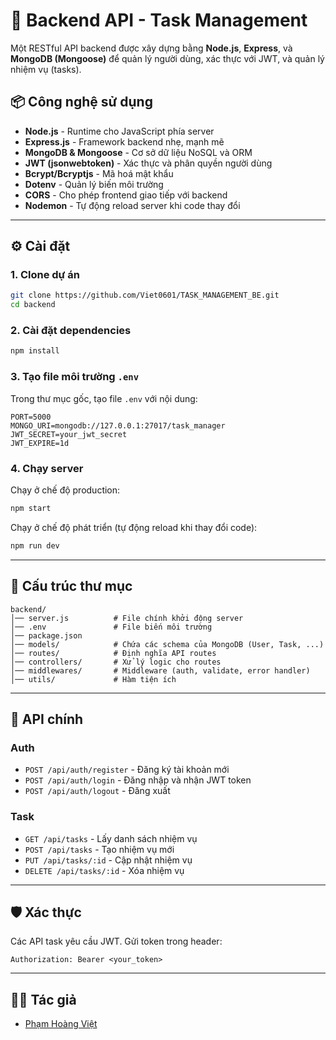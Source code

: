 # 🚀 Backend API - Task Management

Một RESTful API backend được xây dựng bằng **Node.js**, **Express**, và **MongoDB (Mongoose)** để quản lý người dùng, xác thực với JWT, và quản lý nhiệm vụ (tasks).

## 📦 Công nghệ sử dụng

* **Node.js** - Runtime cho JavaScript phía server
* **Express.js** - Framework backend nhẹ, mạnh mẽ
* **MongoDB & Mongoose** - Cơ sở dữ liệu NoSQL và ORM
* **JWT (jsonwebtoken)** - Xác thực và phân quyền người dùng
* **Bcrypt/Bcryptjs** - Mã hoá mật khẩu
* **Dotenv** - Quản lý biến môi trường
* **CORS** - Cho phép frontend giao tiếp với backend
* **Nodemon** - Tự động reload server khi code thay đổi

---

## ⚙️ Cài đặt

### 1. Clone dự án

```bash
git clone https://github.com/Viet0601/TASK_MANAGEMENT_BE.git
cd backend
```

### 2. Cài đặt dependencies

```bash
npm install
```

### 3. Tạo file môi trường `.env`

Trong thư mục gốc, tạo file `.env` với nội dung:

```env
PORT=5000
MONGO_URI=mongodb://127.0.0.1:27017/task_manager
JWT_SECRET=your_jwt_secret
JWT_EXPIRE=1d
```

### 4. Chạy server

Chạy ở chế độ production:

```bash
npm start
```

Chạy ở chế độ phát triển (tự động reload khi thay đổi code):

```bash
npm run dev
```

---

## 📂 Cấu trúc thư mục

```
backend/
│── server.js          # File chính khởi động server
│── .env               # File biến môi trường
│── package.json       
│── models/            # Chứa các schema của MongoDB (User, Task, ...)
│── routes/            # Định nghĩa API routes
│── controllers/       # Xử lý logic cho routes
│── middlewares/       # Middleware (auth, validate, error handler)
│── utils/             # Hàm tiện ích
```

---

## 🔑 API chính

### Auth

* `POST /api/auth/register` - Đăng ký tài khoản mới
* `POST /api/auth/login` - Đăng nhập và nhận JWT token
* `POST /api/auth/logout` - Đăng xuất

### Task

* `GET /api/tasks` - Lấy danh sách nhiệm vụ
* `POST /api/tasks` - Tạo nhiệm vụ mới
* `PUT /api/tasks/:id` - Cập nhật nhiệm vụ
* `DELETE /api/tasks/:id` - Xóa nhiệm vụ

---

## 🛡️ Xác thực

Các API task yêu cầu JWT. Gửi token trong header:

```
Authorization: Bearer <your_token>
```

---


## 👨‍💻 Tác giả

* [Phạm Hoàng Việt](https://github.com/Viet0601)
